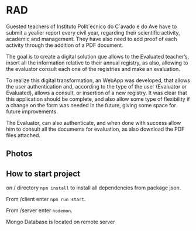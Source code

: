 # RAD

Guested teachers of Instituto Polit´ecnico do C´avado e do Ave have to submit a yealier report
every civil year, regarding their scientific activity, academic and management. They have also need
to add proof of each activity through the addition of a PDF document.

The goal is to create a digital solution que allows to the Evaluated teacher’s, insert all the
information relative to their annual registry, as also, allowing to the evaluator consult each one
of the registries and make an evaluation.

To realize this digital transformation, an WebApp was developed, that allows the user
authentication and, according to the type of the user (Evaluator or Evaluated), allows a consult,
or insertion of a new registry. It was clear that this application should be complete, and also
allow some type of flexibility if a change on the form was needed in the future, giving some
space for future improvements.

The Evaluator, can also authenticate, and when done with success allow him to consult all
the documents for evaluation, as also download the PDF files attached.

## Photos

## How to start project

on / directory ```npm install``` to install all dependencies from package json.

From /client enter ```npm run start```.

From /server enter ```nodemon```.


Mongo Database is located on remote server